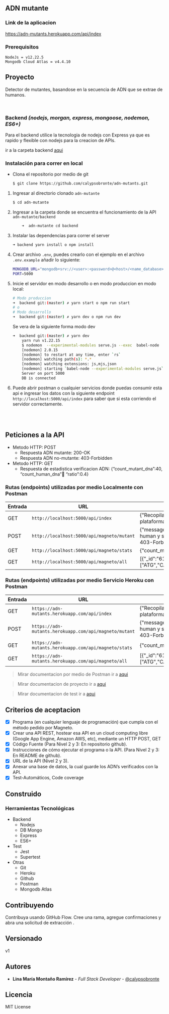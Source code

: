 ## ADN mutante

### Link de la aplicacion
<https://adn-mutants.herokuapp.com/api/index>

### Prerequisitos

```
NodeJs = v12.22.5
Mongodb Cloud Atlas = v4.4.10
```

## Proyecto
Detector de mutantes, basandose en la secuencia de ADN que se extrae de humanos.

<br>

### Backend *(nodejs, morgan, express, mongoose, nodemon, ES6+)*
Para el backend utilice la tecnologia de nodejs con Express ya que es rapido y flexible con nodejs para la creacion de APIs.

ir a la carpeta backend [aqui](./backend)

### Instalación para correr en local

* Clona el repositorio por medio de git
    ```bash
    $ git clone https://github.com/calypsobronte/adn-mutants.git
    ```

1. Ingresar al directorio clonado `adn-mutante`

    ```bash
    $ cd adn-mutante
    ```

2. Ingresar a la carpeta donde se encuentra el funcionamiento de la API `adn-mutante/backend`
    ```bash
        ➜  adn-mutante cd backend
    ```

3. Instalar las dependencias para correr el server
    ```bash
    ➜ backend yarn install o npm install
    ```

4. Crear archivo `.env`, puedes crearlo con el ejemplo en el archivo `.env.example` añadir lo siguiente:
    ```bash
    MONGODB_URL="mongodb+srv://<user>:<password>@<host>/<name_database>"
    PORT=5000
    ```

5. Inicie el servidor en modo desarrollo o en modo produccion en modo local:
    ```bash
    # Modo produccion
    ➜  backend git:(master) ✗ yarn start o npm run start
    # o
    # Modo desarrollo
    ➜  backend git:(master) ✗ yarn dev o npm run dev
    ```
    Se vera de la siguiente forma modo dev
    ```bash
    ➜  backend git:(master) ✗ yarn dev
        yarn run v1.22.15
        $ nodemon  --experimental-modules serve.js --exec  babel-node
        [nodemon] 2.0.15
        [nodemon] to restart at any time, enter `rs`
        [nodemon] watching path(s): *.*
        [nodemon] watching extensions: js,mjs,json
        [nodemon] starting `babel-node --experimental-modules serve.js`
        Server on port 5000
        DB is connected
    ```

6. Puede abrir postman o cualquier servicios donde puedas consumir esta api e ingresar los datos con la siguiente endpoint  `http://localhost:5000/api/index` para saber que si esta corriendo el servidor correctamente.

<br>
<br>

## Peticiones a la API
* Metodo HTTP: POST
  - Respuesta ADN mutante: 200-OK
  - Respuesta ADN no-mutante: 403-Forbidden
* Metodo HTTP: GET
  - Respuesta de estadistica verificacion ADN: {“count_mutant_dna”:40, “count_human_dna”:100: “ratio”:0.4}

### Rutas (endpoints) utilizadas por medio Localmente con Postman
|  Entrada   |     URL    |  Salida   |
| ---------- | ---------- | ---------- |
| GET   | `http://localhost:5000/api/index`   | {"Recopilacion de datos": "Bienvenidos a la plataforma."} |
| POST   | `http://localhost:5000/api/magneto/mutant`   | {"message":"El resultado final del analisis, su tipo es: human y su secuencia ADN es: [ATG,CAG,TTA] code: 403-Forbidden"} |
| GET   | `http://localhost:5000/api/magneto/stats`   | {"count_mutant_dna":0,"count_human_dna":1,"ratio":0} |
| GET   | `http://localhost:5000/api/magneto/all`   | [{"_id":"61d9ef04769a0d5114402036","dna":["ATG","CAG","TTA"],"mutant":false,"__v":0}] |

### Rutas (endpoints) utilizadas por medio Servicio Heroku con Postman
|  Entrada   |     URL    |  Salida   |
| ---------- | ---------- | ---------- |
| GET   | `https://adn-mutants.herokuapp.com/api/index`   | {"Recopilacion de datos": "Bienvenidos a la plataforma."} |
| POST   | `https://adn-mutants.herokuapp.com/api/magneto/mutant`   | {"message":"El resultado final del analisis, su tipo es: human y su secuencia ADN es: [ATG,CAG,TTA] code: 403-Forbidden"} |
| GET   | `https://adn-mutants.herokuapp.com/api/magneto/stats`   | {"count_mutant_dna":0,"count_human_dna":1,"ratio":0} |
| GET   | `https://adn-mutants.herokuapp.com/api/magneto/all`   | [{"_id":"61d9ef04769a0d5114402036","dna":["ATG","CAG","TTA"],"mutant":false,"__v":0}] |

> Mirar documentacion por medio de Postman ir a [aqui](https://documenter.getpostman.com/view/2984359/UVXdQKGm)

> Mirar documentacion de proyecto ir a [aqui](./backend/README.md)

> Mirar documentacion de test ir a [aqui](./backend/tests/README.md)

## Criterios de aceptacion
- [x] Programa (en cualquier lenguaje de programación) que cumpla con el método pedido por
Magneto.
- [x] Crear una API REST, hostear esa API en un cloud computing libre (Google App Engine,
Amazon AWS, etc), mediante un HTTP POST, GET
- [x] Código Fuente (Para Nivel 2 y 3: En repositorio github).
- [x] Instrucciones de cómo ejecutar el programa o la API. (Para Nivel 2 y 3: En README de
github).
- [x] URL de la API (Nivel 2 y 3).
- [x] Anexar una base de datos, la cual guarde los ADN’s verificados con la API.
- [x] Test-Automáticos, Code coverage

## Construido
### Herramientas Tecnológicas
- Backend
  * Nodejs
  * DB Mongo
  * Express
  * ES6+
- Test
  * Jest
  * Supertest
- Otras
  * Git
  * Heroku
  * Github
  * Postman
  * Mongodb Atlas

## Contribuyendo

Contribuya usando GitHub Flow. Cree una rama, agregue confirmaciones y abra una solicitud de extracción .

## Versionado
v1

## Autores
* **Lina María Montaño Ramírez** - *Full Stack Developer* - [@calypsobronte](https://github.com/calypsobronte)


## Licencia
MIT License 
